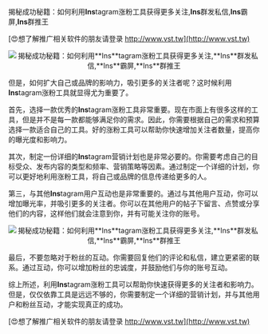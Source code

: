 揭秘成功秘籍：如何利用**Ins**tagram涨粉工具获得更多关注,**Ins**群发私信,**Ins**霸屏,**Ins**群推王

[😍想了解推广相关软件的朋友请登录 http://www.vst.tw](http://www.vst.tw)

 <center><img src="https://vst.tw/MP4/tuiguang/png/5.png" alt="揭秘成功秘籍：如何利用**Ins**tagram涨粉工具获得更多关注,**Ins**群发私信,**Ins**霸屏,**Ins**群推王"></center>

但是，如何扩大自己或品牌的影响力，吸引更多的关注者呢？这时候利用**Ins**tagram涨粉工具就显得尤为重要了。

首先，选择一款优秀的**Ins**tagram涨粉工具非常重要。现在市面上有很多这样的工具，但是并不是每一款都能够满足你的需求。因此，你需要根据自己的需求和预算选择一款适合自己的工具。好的涨粉工具可以帮助你快速增加关注者数量，提高你的曝光度和影响力。

其次，制定一份详细的**Ins**tagram营销计划也是非常必要的。你需要考虑自己的目标受众、发布内容的类型和频率、营销策略等因素。通过制定一个详细的计划，你可以更好地利用涨粉工具，将自己或品牌的信息传递给更多的人。

第三，与其他**Ins**tagram用户互动也是非常重要的。通过与其他用户互动，你可以增加曝光率，并吸引更多的关注者。你可以在其他用户的帖子下留言、点赞或分享他们的内容，这样他们就会注意到你，并有可能关注你的账号。

 <center><img src="https://vst.tw/MP4/tuiguang/png/0.png" alt="揭秘成功秘籍：如何利用**Ins**tagram涨粉工具获得更多关注,**Ins**群发私信,**Ins**霸屏,**Ins**群推王"></center>

最后，不要忽略对于粉丝的互动。你需要回复他们的评论和私信，建立更紧密的联系。通过互动，你可以增加粉丝的忠诚度，并鼓励他们与你的账号互动。

综上所述，利用**Ins**tagram涨粉工具可以帮助你快速获得更多的关注者和影响力。但是，仅仅依靠工具是远远不够的，你需要制定一个详细的营销计划，并与其他用户和粉丝互动，才能实现真正的成功。

[😍想了解推广相关软件的朋友请登录 http://www.vst.tw](http://www.vst.tw)



